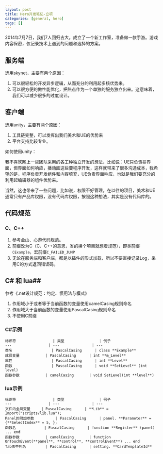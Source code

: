 ```yaml
---
layout: post
title: Hero开发笔记-立项
categories: [general, hero]
tags: []
---
```


2014年7月7日，我们7人回归吉大，成立了一个新工作室，准备做一款手游。游戏内容保密，仅记录技术上遇到的问题和选择的方案。

## 服务端 ##
选用skynet，主要有两个原因：

1. 可以很轻松的开发异步逻辑，从而充分的利用起多核优势来。
1. 可以很方便的做性能优化，把热点作为一个单独的服务独立出来。这意味着，我们可以减少很多的过度设计。

## 客户端 ##
选用unity，主要有两个原因：

1. 工具链完整，可以发挥出我们美术和UE的优势来
1. 平台支持比较专业。

如何使用unity：

我不喜欢网上一些团队采用的各工种独立开发的想法，比如说：UE只负责拼界面，但界面如何响应，播动画这些要程序开发，这样就带来了很多沟通成本，我希望的是，程序负责开发组件和内容填充，UE负责界面响应，也就是我们要充分的利用起编辑器的组件优势来。

当然，这也带来了一些问题，比如说，权限不好管理，在以往的项目，美术和UE通常只有产品库权限，没有代码库权限，按照这种想法，其实是没有代码库的。
 
## 代码规范 ##
### C、C++ ###
1. 参考金山、心游代码规范。
1. 前缀改为C（C、C++的意思，省的换个项目就想着规范），即类前缀`CExample`，宏前缀`C_FAILED_JUMP`
1. 无论在服务端和客户端，都是以插件的形式加载，所以不要直接记录Log，采用C的方式返回错误码。

## C# 和 lua##
参考《.net设计规范：约定、惯用法与模式》

1. 作用域小于或者等于当前函数的变量使用camelCasing规则命名
1. 作用域大于当前函数的变量使用PascalCasing规则命名
1. 不使用C前缀

### C#示例 ###
    标识符  				| 类型				| 例子
    ---  			 	| --- 				| ---
    类名    	            | PascalCasing     	| class **Example**
    成员变量  		    | PascalCasing     	| int **m_Level**
    属性           	    | PascalCasing     	| int **Level**
    函数           	    | PascalCasing     	| void **SetLevel** (int level)
    函数参数         	| camelCasing      	| void SetLevel(int **level**)

### lua示例 ###
    标识符  				| 类型				| 例子
    ---  			 	| --- 				| ---
    文件内全局变量    	| PascalCasing     	| **Lib** = Import("scripts/lib.lua"); 
    Panel的附加参数  		| PascalCasing     	| panel. **Parameter** = {**SelectIndex** = 5, };
    函数名           	| PascalCasing     	| function **Register** (panel) ... end
    函数参数         	| camelCasing      	| function OnTouchEvent(**panel**, **control**, **controlEvent**) ... end
    Tab表中列名      	| PascalCasing     	| setting. **CardTemplateId**
